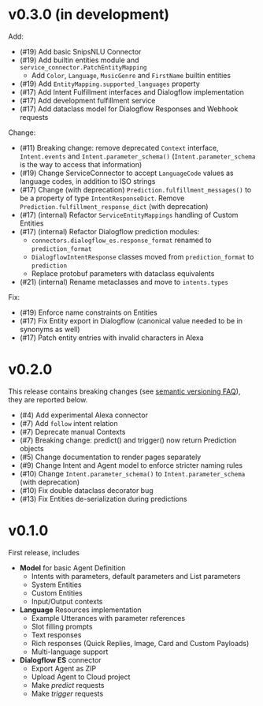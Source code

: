 # v0.3.0 (in development)

Add:

* (#19) Add basic SnipsNLU Connector
* (#19) Add builtin entities module and `service_connector.PatchEntityMapping`
    * Add `Color`, `Language`, `MusicGenre` and `FirstName` builtin entities
* (#19) Add `EntityMapping.supported_languages` property
* (#17) Add Intent Fulfillment interfaces and Dialogflow implementation
* (#17) Add development fulfillment service
* (#17) Add dataclass model for Dialogflow Responses and Webhook requests

Change:

* (#11) Breaking change: remove deprecated `Context` interface, `Intent.events`
  and `Intent.parameter_schema()` (`Intent.parameter_schema` is the way to
  access that information)
* (#19) Change ServiceConnector to accept `LanguageCode` values as language
  codes, in addition to ISO strings
* (#17) Change (with deprecation) `Prediction.fulfillment_messages()` to be a
  property of type `IntentResponseDict`. Remove
  `Prediction.fulfillment_response_dict` (with deprecation)
* (#17) (internal) Refactor `ServiceEntityMappings` handling of Custom Entities 
* (#17) (internal) Refactor Dialogflow prediction modules:
    * `connectors.dialogflow_es.response_format` renamed to `prediction_format`
    * `DialogflowIntentResponse` classes moved from `prediction_format` to
      `prediction` 
    * Replace protobuf parameters with dataclass equivalents
* (#21) (internal) Rename metaclasses and move to `intents.types`

Fix:

* (#19) Enforce name constraints on Entities
* (#17) Fix Entity export in Dialogflow (canonical value needed to be in
  synonyms as well)
* (#17) Patch entity entries with invalid characters in Alexa

# v0.2.0

This release contains breaking changes (see [semantic versioning FAQ](https://semver.org/#doesnt-this-discourage-rapid-development-and-fast-iteration)), they are reported below.

* (#4) Add experimental Alexa connector
* (#7) Add `follow` intent relation
* (#7) Deprecate manual Contexts
* (#7) Breaking change: predict() and trigger() now return Prediction objects
* (#5) Change documentation to render pages separately
* (#9) Change Intent and Agent model to enforce stricter naming rules
* (#10) Change `Intent.parameter_schema()` to `Intent.parameter_schema` (with deprecation)
* (#10) Fix double dataclass decorator bug
* (#13) Fix Entities de-serialization during predictions

# v0.1.0

First release, includes

* **Model** for basic Agent Definition
    * Intents with parameters, default parameters and List parameters
    * System Entities
    * Custom Entities
    * Input/Output contexts
* **Language** Resources implementation
    * Example Utterances with parameter references
    * Slot filling prompts
    * Text responses
    * Rich responses (Quick Replies, Image, Card and Custom Payloads)
    * Multi-language support 
* **Dialogflow ES** connector
    * Export Agent as ZIP
    * Upload Agent to Cloud project
    * Make *predict* requests
    * Make *trigger* requests
    